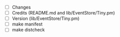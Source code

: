 - [ ] Changes
- [ ] Credits (README.md and lib/EventStore/Tiny.pm)
- [ ] Version (lib/EventStore/Tiny.pm)
- [ ] make manifest
- [ ] make distcheck
